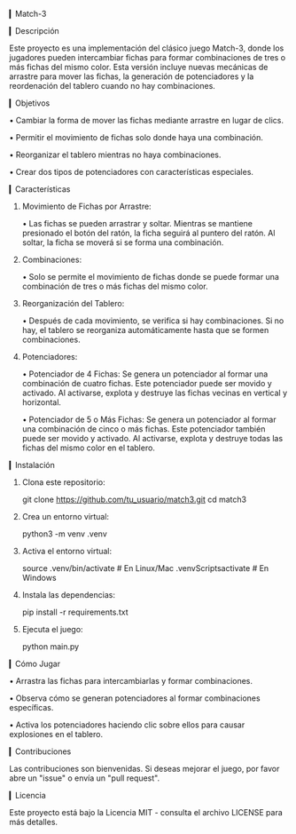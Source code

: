 ▎Match-3

▎Descripción

Este proyecto es una implementación del clásico juego Match-3, donde los jugadores pueden intercambiar fichas para formar combinaciones de tres o más fichas del mismo color. Esta versión incluye nuevas mecánicas de arrastre para mover las fichas, la generación de potenciadores y la reordenación del tablero cuando no hay combinaciones.

▎Objetivos

• Cambiar la forma de mover las fichas mediante arrastre en lugar de clics.

• Permitir el movimiento de fichas solo donde haya una combinación.

• Reorganizar el tablero mientras no haya combinaciones.

• Crear dos tipos de potenciadores con características especiales.

▎Características

1. Movimiento de Fichas por Arrastre: 

   • Las fichas se pueden arrastrar y soltar. Mientras se mantiene presionado el botón del ratón, la ficha seguirá al puntero del ratón. Al soltar, la ficha se moverá si se forma una combinación.

2. Combinaciones:

   • Solo se permite el movimiento de fichas donde se puede formar una combinación de tres o más fichas del mismo color.

3. Reorganización del Tablero:

   • Después de cada movimiento, se verifica si hay combinaciones. Si no hay, el tablero se reorganiza automáticamente hasta que se formen combinaciones.

4. Potenciadores:

   • Potenciador de 4 Fichas: Se genera un potenciador al formar una combinación de cuatro fichas. Este potenciador puede ser movido y activado. Al activarse, explota y destruye las fichas vecinas en vertical y horizontal.

   • Potenciador de 5 o Más Fichas: Se genera un potenciador al formar una combinación de cinco o más fichas. Este potenciador también puede ser movido y activado. Al activarse, explota y destruye todas las fichas del mismo color en el tablero.

▎Instalación

1. Clona este repositorio:
   
   git clone https://github.com/tu_usuario/match3.git
   cd match3
   

2. Crea un entorno virtual:
   
   python3 -m venv .venv
   

3. Activa el entorno virtual:
   
   source .venv/bin/activate  # En Linux/Mac
   .venvScriptsactivate     # En Windows
   

4. Instala las dependencias:
   
   pip install -r requirements.txt
   

5. Ejecuta el juego:
   
   python main.py
   

▎Cómo Jugar

• Arrastra las fichas para intercambiarlas y formar combinaciones.

• Observa cómo se generan potenciadores al formar combinaciones específicas.

• Activa los potenciadores haciendo clic sobre ellos para causar explosiones en el tablero.

▎Contribuciones

Las contribuciones son bienvenidas. Si deseas mejorar el juego, por favor abre un "issue" o envía un "pull request".

▎Licencia

Este proyecto está bajo la Licencia MIT - consulta el archivo LICENSE para más detalles.

